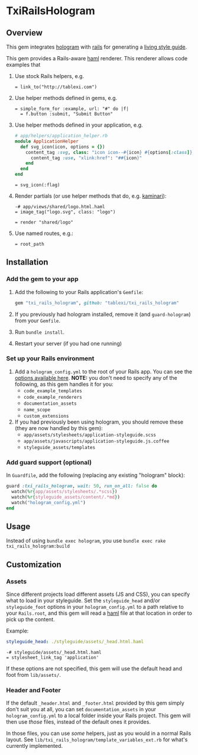 # TxiRailsHologram

## Overview

This gem integrates [hologram](https://github.com/trulia/hologram) with [rails](https://github.com/rails/rails) for generating a [living style guide](http://alistapart.com/article/creating-style-guides).

This gem provides a Rails-aware [haml](http://haml.info/) renderer. This renderer allows code examples that

1. Use stock Rails helpers, e.g.

    ```haml
    = link_to("http://tablexi.com")
    ```

2. Use helper methods defined in gems, e.g.

    ```haml
    = simple_form_for :example, url: "#" do |f|
      = f.button :submit, "Submit Button"
    ```

3. Use helper methods defined in your application, e.g.

    ```ruby
    # app/helpers/application_helper.rb
    module ApplicationHelper
      def svg_icon(icon, options = {})
        content_tag :svg, class: "icon icon--#{icon} #{options[:class]}", viewBox: "0 0 100 100" do
          content_tag :use, "xlink:href": "##{icon}"
        end
      end
    end
    ```

    ```haml
    = svg_icon(:flag)
    ```

4. Render partials (or use helper methods that do, e.g. [kaminari](https://github.com/amatsuda/kaminari)):

    ```haml
    -# app/views/shared/logo.html.haml
    = image_tag("logo.svg", class: "logo")
    ```

    ```haml
    = render "shared/logo"
    ```

5. Use named routes, e.g.:

    ```haml
    = root_path
    ```

## Installation

### Add the gem to your app

1. Add the following to your Rails application's `Gemfile`:

    ```ruby
    gem "txi_rails_hologram", github: "tablexi/txi_rails_hologram"
    ```

2. If you previously had hologram installed, remove it (and `guard-hologram`) from your `Gemfile`.
3. Run  `bundle install`.
4. Restart your server (if you had one running)

### Set up your Rails environment

1. Add a `hologram_config.yml` to the root of your Rails app. You can see the [options available here](https://github.com/trulia/hologram#creating-a-yaml-config-file). **NOTE:** you don't need to specify any of the following, as this gem handles it for you:
    - `code_example_templates`
    - `code_example_renderers`
    - `documentation_assets`
    - `name_scope`
    - `custom_extensions`
2. If you had previously been using hologram, you should remove these (they are now handled by this gem):
    - `app/assets/stylesheets/application-styleguide.scss`
    - `app/assets/javascripts/application-styleguide.js.coffee`
    - `styleguide_assets/templates`

### Add guard support (optional)

In `Guardfile`, add the following (replacing any existing "hologram" block):

```ruby
guard :txi_rails_hologram, wait: 50, run_on_all: false do
  watch(%r{app/assets/stylesheets/.*scss})
  watch(%r{styleguide_assets/content/.*md})
  watch("hologram_config.yml")
end
```

## Usage

Instead of using `bundle exec hologram`, you use `bundle exec rake txi_rails_hologram:build`

## Customization

### Assets

Since different projects load different assets (JS and CSS), you can specify what to load in your styleguide. Set the `styleguide_head` and/or `styleguide_foot` options in your `hologram_config.yml` to a path relative to your `Rails.root`, and this gem will read a [haml](http://haml.info/) file at that location in order to pick up the content.

Example:

```yaml
styleguide_head: ./styleguide/assets/_head.html.haml
```

```haml
-# styleguide/assets/_head.html.haml
= stylesheet_link_tag 'application'
```

If these options are not specified, this gem will use the default head and foot from `lib/assets/`.

### Header and Footer

If the default `_header.html` and `_footer.html` provided by this gem simply don't suit you at all, you can set `documentation_assets` in your `hologram_config.yml` to a local folder inside your Rails project. This gem will then use _those_ files, instead of the default ones it provides.

In those files, you can use _some_ helpers, just as you would in a normal Rails layout. See `lib/txi_rails_hologram/template_variables_ext.rb` for what's currently implemented.
